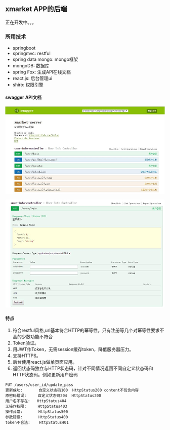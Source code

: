 ## xmarket APP的后端

正在开发中。。。

### 所用技术

- springboot
- springmvc: restful
- spring data mongo: mongo框架
- mongoDB: 数据库
- spring Fox: 生成API在线文档
- react.js: 后台管理ui
- shiro: 权限引擎

#### swagger API文档
![user](screenshot/api.jpg)

![login](screenshot/api1.jpg)


#### 特点

1. 符合restful风格,url基本符合HTTP的幂等性。只有注册等几个对幂等性要求不高的少数功能不符合
2. Token验证。
3. 用JWT作Token，无需session缓存token，降低服务器压力。
4. 支持HTTPS。
5. 后台使用react.js做单页面应用。
6. 返回状态码独立与HTTP状态码，针对不同情况返回不同自定义状态码和HTTP状态码。例如更新用户密码

```
PUT /users/user_id/update_pass
更新成功:       自定义状态码100  HttpStatus200 content不包含内容
原密码错误:     自定义状态码204  HttpStatus200
用户名不存在:   HttpStatus404
无操作权限:     HttpStatus403
操作异常:       HttpStatus500
参数错误:       HttpStatus400
token不合法:    HttpStatus401
```